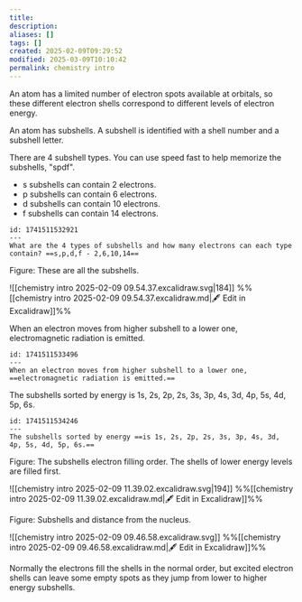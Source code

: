 ```yaml
---
title: 
description: 
aliases: []
tags: []
created: 2025-02-09T09:29:52
modified: 2025-03-09T10:10:42
permalink: chemistry intro
---
```


An atom has a limited number of electron spots available at orbitals, so these different electron shells correspond to different levels of electron energy.

An atom has subshells. A subshell is identified with a shell number and a subshell letter.

There are 4 subshell types. You can use speed fast to help memorize the subshells, "spdf".

- s subshells can contain 2 electrons.
- p subshells can contain 6 electrons.
- d subshells can contain 10 electrons.
- f subshells can contain 14 electrons.

```anki
id: 1741511532921
---
What are the 4 types of subshells and how many electrons can each type contain? ==s,p,d,f - 2,6,10,14==
```

Figure: These are all the subshells.

![[chemistry intro 2025-02-09 09.54.37.excalidraw.svg|184]]
%%[[chemistry intro 2025-02-09 09.54.37.excalidraw.md|🖋 Edit in Excalidraw]]%%


When an electron moves from higher subshell to a lower one, electromagnetic radiation is emitted.

```anki
id: 1741511533496
---
When an electron moves from higher subshell to a lower one, ==electromagnetic radiation is emitted.==
```

The subshells sorted by energy is 1s, 2s, 2p, 2s, 3s, 3p, 4s, 3d, 4p, 5s, 4d, 5p, 6s.

```anki
id: 1741511534246
---
The subshells sorted by energy ==is 1s, 2s, 2p, 2s, 3s, 3p, 4s, 3d, 4p, 5s, 4d, 5p, 6s.==
```

Figure: The subshells electron filling order. The shells of lower energy levels are filled first.

![[chemistry intro 2025-02-09 11.39.02.excalidraw.svg|194]]
%%[[chemistry intro 2025-02-09 11.39.02.excalidraw.md|🖋 Edit in Excalidraw]]%%

Figure: Subshells and distance from the nucleus.

![[chemistry intro 2025-02-09 09.46.58.excalidraw.svg]]
%%[[chemistry intro 2025-02-09 09.46.58.excalidraw.md|🖋 Edit in Excalidraw]]%%



Normally the electrons fill the shells in the normal order, but excited electron shells can leave some empty spots as they jump from lower to higher energy subshells.
